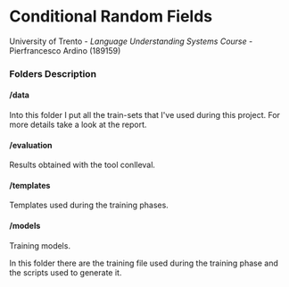 # Conditional Random Fields

University of Trento - *Language Understanding Systems Course* - Pierfrancesco Ardino (189159)


### Folders Description

#### /data
 Into this folder I put all the train-sets that I've used during this project.  For more details take a look at the report.

#### /evaluation

Results obtained with the tool conlleval.

#### /templates

Templates used during the training phases.

#### /models

Training models.

In this folder there are the training file used during the training phase and the scripts used to generate it.
